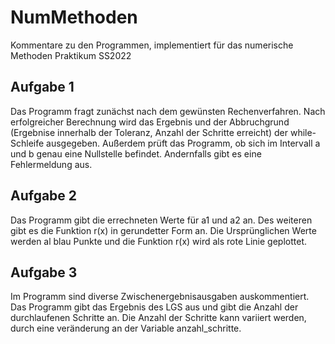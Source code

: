 # NumMethoden
Kommentare zu den Programmen, implementiert für das numerische Methoden Praktikum SS2022

## Aufgabe 1
Das Programm fragt zunächst nach dem gewünsten Rechenverfahren.
Nach erfolgreicher Berechnung wird das Ergebnis und der Abbruchgrund (Ergebnise innerhalb der Toleranz, Anzahl der Schritte erreicht) der while-Schleife ausgegeben.
Außerdem prüft das Programm, ob sich im Intervall a und b genau eine Nullstelle befindet. Andernfalls gibt es eine Fehlermeldung aus.


## Aufgabe 2
Das Programm gibt die errechneten Werte für a1 und a2 an. Des weiteren gibt es die Funktion r(x) in gerundetter Form an.
Die Ursprünglichen Werte werden al blau Punkte und die Funktion r(x) wird als rote Linie geplottet.


## Aufgabe 3
Im Programm sind diverse Zwischenergebnisausgaben auskommentiert. Das Programm gibt das Ergebnis des LGS aus und gibt die Anzahl der durchlaufenen Schritte an.
Die Anzahl der Schritte kann variiert werden, durch eine veränderung an der Variable anzahl_schritte.

